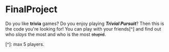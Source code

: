 # FinalProject
Do you like **trivia** games? Do you enjoy playing **_Trivial Pursuit_**? Then this is the code you're looking for!
You can play with your friends[^] and find out who _slays_ the most and who is the most ~~stupid~~.


[^]: max 5 players.
